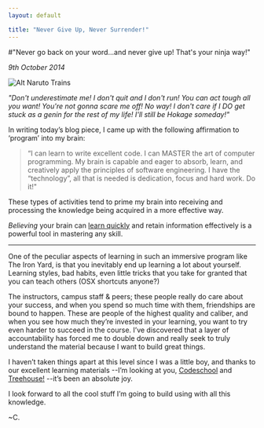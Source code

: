 ```yaml
---
layout: default

title: "Never Give Up, Never Surrender!"
---
```


#"Never go back on your word...and never give up! That's your ninja way!"

*9th October 2014*

![Alt Naruto Trains](http://25.media.tumblr.com/tumblr_lzxjtlh3oe1qdrknio1_500.gif)

*"Don't underestimate me! I don't quit and I don't run! You can act tough all you want! You're not gonna scare me off! No way! I don't care if I DO get stuck as a genin for the rest of my life! I'll still be Hokage someday!"*

In writing today’s blog piece, I came up with the following affirmation to ‘program’ into my brain:

>“I can learn to write excellent code. I can MASTER the art of computer programming. My brain is capable and eager to absorb, learn, and creatively apply the principles of software engineering. I have the “technology”, all that is needed is dedication, focus and hard work. Do it!"

These types of activities tend to prime my brain into receiving and processing the knowledge being acquired in a more effective way.

*Believing* your brain can [learn quickly](https://www.youtube.com/watch?v=NWv1VdDeoRY) and retain information effectively is a powerful tool in mastering any skill.

----

One of the peculiar aspects of learning in such an immersive program like The Iron Yard, is that you inevitably end up learning a lot about yourself. Learning styles, bad habits, even little tricks that you take for granted that you can teach others (OSX shortcuts anyone?)

The instructors, campus staff & peers; these people really do care about your success, and when you spend so much time with them, friendships are bound to happen. These are people of the highest quality and caliber, and when you see how much they’re invested in your learning, you want to try even harder to succeed in the course. I’ve discovered that a layer of accountability has forced me to double down and really seek to truly understand the material because I want to build great things.

I haven’t taken things apart at this level since I was a little boy, and thanks to our excellent learning materials --I’m looking at you, [Codeschool](http://www.codeschool.com) and [Treehouse!](http://referrals.trhou.se/carlosdonze) --it’s been an absolute joy.

I look forward to all the cool stuff I’m going to build using with all this knowledge.

~C.
